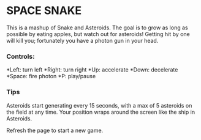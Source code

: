 # SPACE SNAKE

This is a mashup of Snake and Asteroids. The goal is to grow as long as possible 
by eating apples, but watch out for asteroids! Getting hit by one will kill you; 
fortunately you have a photon gun in your head.

### Controls: 
*Left: turn left
*Right: turn right
*Up: accelerate
*Down: decelerate
*Space: fire photon
*P: play/pause

### Tips

Asteroids start generating every 15 seconds, with a max of 5 asteroids on the field at any time.
Your position wraps around the screen like the ship in Asteroids.
 
Refresh the page to start a new game.

